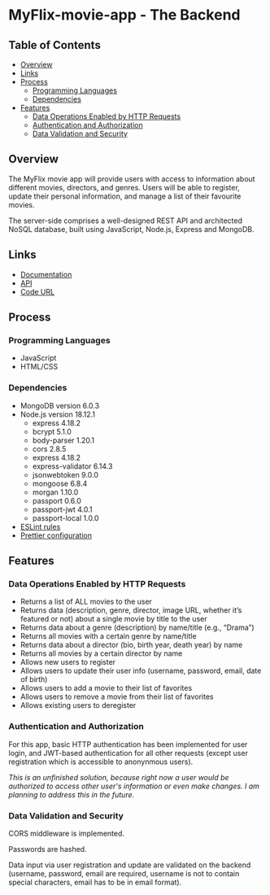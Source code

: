 # MyFlix-movie-app - The Backend

## Table of Contents

- [Overview](#overview)
- [Links](#links)
- [Process](#process)
  - [Programming Languages](#programming-languages)
  - [Dependencies](#dependencies)
- [Features](#features)
  - [Data Operations Enabled by HTTP Requests](#data-operations-enabled-by-http-requests)
  - [Authentication and Authorization](#authentication-and-authorization)
  - [Data Validation and Security](#data-validation-and-security)

## Overview

The MyFlix movie app will provide users with access to information about different movies, directors, and genres. Users will be able to register, update their personal information, and manage a list of their favourite movies.

The server-side comprises a well-designed REST API and architected NoSQL database, built using JavaScript, Node.js, Express and MongoDB.

## Links

- [Documentation](https://myflix-movie-app-elenauj.onrender.com/documentation.html)
- [API](https://myflix-movie-app-elenauj.onrender.com/)
- [Code URL](https://https://github.com/ElenaUJ/MyFlix-movie-app)

## Process

### Programming Languages

- JavaScript
- HTML/CSS

### Dependencies

- MongoDB version 6.0.3
- Node.js version 18.12.1
  - express 4.18.2
  - bcrypt 5.1.0
  - body-parser 1.20.1
  - cors 2.8.5
  - express 4.18.2
  - express-validator 6.14.3
  - jsonwebtoken 9.0.0
  - mongoose 6.8.4
  - morgan 1.10.0
  - passport 0.6.0
  - passport-jwt 4.0.1
  - passport-local 1.0.0
- [ESLint rules](https://github.com/mydea/simple-pokedex-app/blob/master/.eslintrc)
- [Prettier configuration](https://stackoverflow.com/questions/55430906/prettier-single-quote-for-javascript-and-json-double-quote-for-html-sass-and-c)

## Features

### Data Operations Enabled by HTTP Requests

- Returns a list of ALL movies to the user
- Returns data (description, genre, director, image URL, whether it’s featured or not) about a single movie by title to the user
- Returns data about a genre (description) by name/title (e.g., “Drama”)
- Returns all movies with a certain genre by name/title
- Returns data about a director (bio, birth year, death year) by name
- Returns all movies by a certain director by name
- Allows new users to register
- Allows users to update their user info (username, password, email, date of birth)
- Allows users to add a movie to their list of favorites
- Allows users to remove a movie from their list of favorites
- Allows existing users to deregister

### Authentication and Authorization

For this app, basic HTTP authentication has been implemented for user login, and JWT-based authentication for all other requests (except user registration which is accessible to anonynmous users).

_This is an unfinished solution, because right now a user would be authorized to access other user's information or even make changes. I am planning to address this in the future._

### Data Validation and Security

CORS middleware is implemented.

Passwords are hashed.

Data input via user registration and update are validated on the backend (username, password, email are required, username is not to contain special characters, email has to be in email format).
